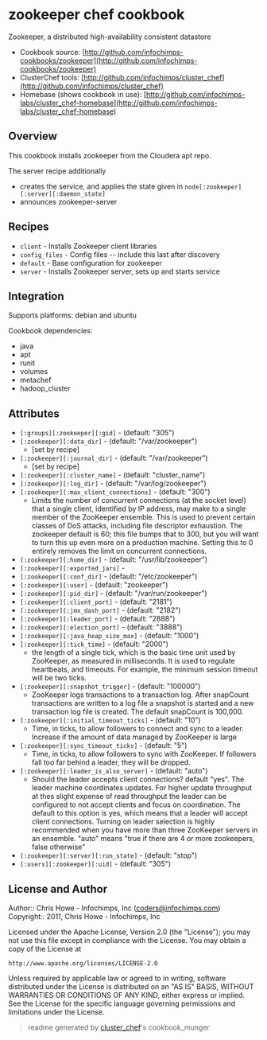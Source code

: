# zookeeper chef cookbook

Zookeeper, a distributed high-availability consistent datastore

* Cookbook source:   [http://github.com/infochimps-cookbooks/zookeeper](http://github.com/infochimps-cookbooks/zookeeper)
* ClusterChef tools: [http://github.com/infochimps/cluster_chef](http://github.com/infochimps/cluster_chef)
* Homebase (shows cookbook in use): [http://github.com/infochimps-labs/cluster_chef-homebase](http://github.com/infochimps-labs/cluster_chef-homebase)

## Overview

This cookbook installs zookeeper from the Cloudera apt repo.

The server recipe additionally
* creates the service, and applies the state given in `node[:zookeeper][:server][:daemon_state]`
* announces zookeeper-server

## Recipes 

* `client`                   - Installs Zookeeper client libraries
* `config_files`             - Config files -- include this last after discovery
* `default`                  - Base configuration for zookeeper
* `server`                   - Installs Zookeeper server, sets up and starts service

## Integration

Supports platforms: debian and ubuntu

Cookbook dependencies:

* java
* apt
* runit
* volumes
* metachef
* hadoop_cluster


## Attributes

* `[:groups][:zookeeper][:gid]`       -  (default: "305")
* `[:zookeeper][:data_dir]`           -  (default: "/var/zookeeper")
  - [set by recipe]
* `[:zookeeper][:journal_dir]`        -  (default: "/var/zookeeper")
  - [set by recipe]
* `[:zookeeper][:cluster_name]`       -  (default: "cluster_name")
* `[:zookeeper][:log_dir]`            -  (default: "/var/log/zookeeper")
* `[:zookeeper][:max_client_connections]` -  (default: "300")
  - Limits the number of concurrent connections (at the socket level) that a
    single client, identified by IP address, may make to a single member of the
    ZooKeeper ensemble. This is used to prevent certain classes of DoS attacks,
    including file descriptor exhaustion. The zookeeper default is 60; this file
    bumps that to 300, but you will want to turn this up even more on a production
    machine. Setting this to 0 entirely removes the limit on concurrent
    connections.
* `[:zookeeper][:home_dir]`           -  (default: "/usr/lib/zookeeper")
* `[:zookeeper][:exported_jars]`      - 
* `[:zookeeper][:conf_dir]`           -  (default: "/etc/zookeeper")
* `[:zookeeper][:user]`               -  (default: "zookeeper")
* `[:zookeeper][:pid_dir]`            -  (default: "/var/run/zookeeper")
* `[:zookeeper][:client_port]`        -  (default: "2181")
* `[:zookeeper][:jmx_dash_port]`      -  (default: "2182")
* `[:zookeeper][:leader_port]`        -  (default: "2888")
* `[:zookeeper][:election_port]`      -  (default: "3888")
* `[:zookeeper][:java_heap_size_max]` -  (default: "1000")
* `[:zookeeper][:tick_time]`          -  (default: "2000")
  - the length of a single tick, which is the basic time unit used by ZooKeeper,
    as measured in milliseconds. It is used to regulate heartbeats, and
    timeouts. For example, the minimum session timeout will be two ticks.
* `[:zookeeper][:snapshot_trigger]`   -  (default: "100000")
  - ZooKeeper logs transactions to a transaction log. After snapCount transactions
    are written to a log file a snapshot is started and a new transaction log file
    is created. The default snapCount is 100,000.
* `[:zookeeper][:initial_timeout_ticks]` -  (default: "10")
  - Time, in ticks, to allow followers to connect and sync to a leader. Increase
    if the amount of data managed by ZooKeeper is large
* `[:zookeeper][:sync_timeout_ticks]` -  (default: "5")
  - Time, in ticks, to allow followers to sync with ZooKeeper. If followers fall
    too far behind a leader, they will be dropped.
* `[:zookeeper][:leader_is_also_server]` -  (default: "auto")
  - Should the leader accepts client connections? default "yes".  The leader
    machine coordinates updates. For higher update throughput at thes slight
    expense of read throughput the leader can be configured to not accept clients
    and focus on coordination. The default to this option is yes, which means that
    a leader will accept client connections. Turning on leader selection is highly
    recommended when you have more than three ZooKeeper servers in an ensemble.
    "auto" means "true if there are 4 or more zookeepers, false otherwise"
* `[:zookeeper][:server][:run_state]` -  (default: "stop")
* `[:users][:zookeeper][:uid]`        -  (default: "305")

## License and Author

Author::                Chris Howe - Infochimps, Inc (<coders@infochimps.com>)
Copyright::             2011, Chris Howe - Infochimps, Inc

Licensed under the Apache License, Version 2.0 (the "License");
you may not use this file except in compliance with the License.
You may obtain a copy of the License at

    http://www.apache.org/licenses/LICENSE-2.0

Unless required by applicable law or agreed to in writing, software
distributed under the License is distributed on an "AS IS" BASIS,
WITHOUT WARRANTIES OR CONDITIONS OF ANY KIND, either express or implied.
See the License for the specific language governing permissions and
limitations under the License.

> readme generated by [cluster_chef](http://github.com/infochimps/cluster_chef)'s cookbook_munger
